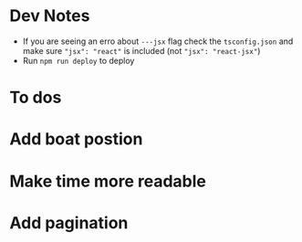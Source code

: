 # Dev Notes
- If you are seeing an erro about `---jsx` flag check the `tsconfig.json` and make sure `"jsx": "react"` is included (not `"jsx": "react-jsx"`)
- Run `npm run deploy` to deploy

# To dos
# Add boat postion
# Make time more readable
# Add pagination
